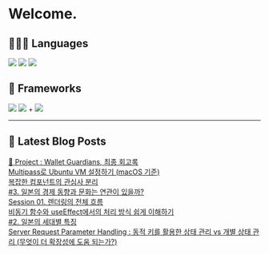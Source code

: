 # Welcome.

## 🧑🏻‍💻 Languages

<p>
    <img src="https://img.shields.io/badge/TypeScript-3178C6?style=flat-square&logo=TypeScript&logoColor=white"/> 
  <img src="https://img.shields.io/badge/JavaScript-F7DF1E?style=flat-square&logo=JavaScript&logoColor=white"/> 
  <img src="https://img.shields.io/badge/Java-5382A1?style=flat-square&logo=openjdk&logoColor=white"/>
</p>

## 📘 Frameworks 

<p>
  <img src="https://img.shields.io/badge/React-61DAFB?style=flat-square&logo=React&logoColor=black"/>
  <img src="https://img.shields.io/badge/Vue.js-4FC08D?style=flat-square&logo=Vue.js&logoColor=white"/>
+ <img src="https://img.shields.io/badge/Next.js-000000?style=flat-square&logo=Next.js&logoColor=white"/>
</p>




---


## 📕 Latest Blog Posts

<a href="https://wonbin109.tistory.com/111">📌 Project : Wallet Guardians, 최종 회고록</a></br><a href=https://wonbin109.tistory.com/125>Multipass로 Ubuntu VM 설정하기 (macOS 기준)</a></br><a href=https://wonbin109.tistory.com/124>복잡한 컴포넌트의 관심사 분리</a></br><a href=https://wonbin109.tistory.com/123>  #3. 일본의 경제 동향과 문화는 연관이 있을까?</a></br><a href=https://wonbin109.tistory.com/122>Session 01. 렌더링의 전체 흐름</a></br><a href=https://wonbin109.tistory.com/121>비동기 함수와 useEffect에서의 처리 방식 쉽게 이해하기</a></br><a href=https://wonbin109.tistory.com/120>  #2. 일본의 세대별 특징</a></br><a href=https://wonbin109.tistory.com/119>Server Request Parameter Handling : 동적 키를 활용한 상태 관리 vs 개별 상태 관리 (무엇이 더 확장성에 도움 되는가?)</a></br>